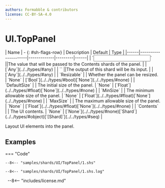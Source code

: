 ```yaml
---
authors: Formabble & contributors
license: CC-BY-SA-4.0
---
```



# UI.TopPanel

<div class="sh-parameters" markdown="1">
| Name | - {: #sh-flags-row} | Description | Default | Type |
|------|---------------------|-------------|---------|------|
| `<input>` ||The value that will be passed to the Contents shards of the panel. | | [`Any`](../../types/#any) |
| `<output>` ||The output of this shard will be its input. | | [`Any`](../../types/#any) |
| `Resizable` |  | Whether the panel can be resized. | `None` | [`Bool`](../../types/#bool)[`None`](../../types/#none) |
| `DefaultSize` |  | The initial size of the panel. | `None` | [`Float`](../../types/#float)[`None`](../../types/#none) |
| `MinSize` |  | The minimum allowable size of the panel. | `None` | [`Float`](../../types/#float)[`None`](../../types/#none) |
| `MaxSize` |  | The maximum allowable size of the panel. | `None` | [`Float`](../../types/#float)[`None`](../../types/#none) |
| `Contents` |  | The UI contents. | `None` | [`None`](../../types/#none)[`Shard`](../../types/#object)[`[Shard]`](../../types/#seq) |

</div>

Layout UI elements into the panel.

## Examples

=== "Code"

  ```x86asm linenums="1"
  --8<-- "samples/shards/UI/TopPanel/1.shs"
  ```

  ```
  --8<-- "samples/shards/UI/TopPanel/1.shs.log"
  ```
&nbsp;
--8<-- "includes/license.md"

